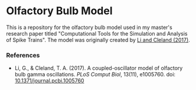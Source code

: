 # Olfactory Bulb Model 


This is a repository for the olfactory bulb model used in my master's research paper 
titled "Computational Tools for the Simulation and Analysis of Spike Trains". The 
model was originally created by  [Li and Cleland (2017)](#references).


### References

- Li, G., & Cleland, T. A. (2017). A coupled-oscillator model of olfactory bulb gamma oscillations. *PLoS Comput Biol*, 13(11), e1005760. doi: [10.1371/journal.pcbi.1005760](https://doi.org/10.1371/journal.pcbi.1005760)
